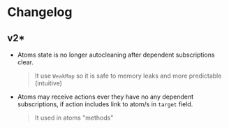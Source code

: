 # Changelog

## v2*

- Atoms state is no longer autocleaning after dependent subscriptions clear.
  > It use `WeakMap` so it is safe to memory leaks and more predictable (intuitive)
- Atoms may receive actions ever they have no any dependent subscriptions, if action includes link to atom/s in `target` field.
  > It used in atoms "methods"
